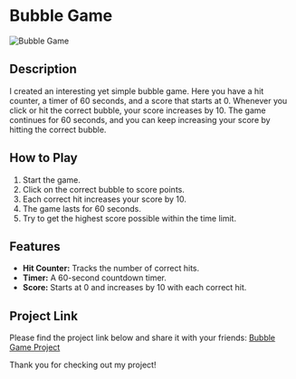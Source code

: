 # Bubble Game

![Bubble Game]((https://imgur.com/a5w7oXd)) <!-- Replace with your project image URL -->

## Description
I created an interesting yet simple bubble game. Here you have a hit counter, a timer of 60 seconds, and a score that starts at 0. Whenever you click or hit the correct bubble, your score increases by 10. The game continues for 60 seconds, and you can keep increasing your score by hitting the correct bubble.

## How to Play
1. Start the game.
2. Click on the correct bubble to score points.
3. Each correct hit increases your score by 10.
4. The game lasts for 60 seconds.
5. Try to get the highest score possible within the time limit.

## Features
- **Hit Counter:** Tracks the number of correct hits.
- **Timer:** A 60-second countdown timer.
- **Score:** Starts at 0 and increases by 10 with each correct hit.

## Project Link
Please find the project link below and share it with your friends:
[Bubble Game Project]((https://coderritika.github.io/Bubble_Event/)) <!-- Replace with your project link -->


Thank you for checking out my project!
